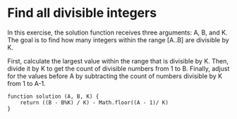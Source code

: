 # Find all divisible integers
In this exercise, the solution function receives three arguments: A, B, and K.
The goal is to find how many integers within the range [A..B] are divisible by K.

First, calculate the largest value within the range that is divisible by K.
Then, divide it by K to get the count of divisible numbers from 1 to B.
Finally, adjust for the values before A by subtracting the count of numbers divisible by K from 1 to A-1.

```
function solution (A, B, K) {
    return ((B - B%K) / K) - Math.floor((A - 1)/ K)
}
```

